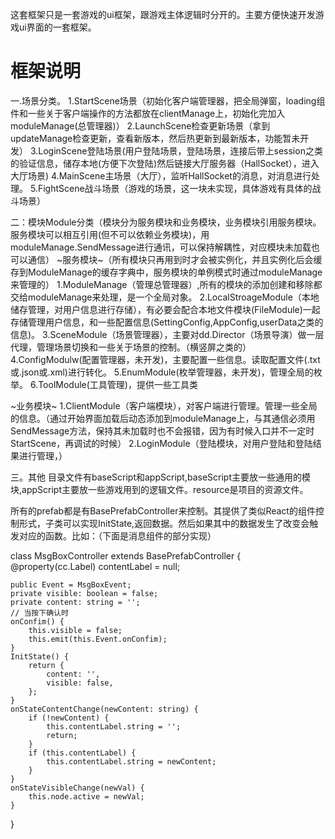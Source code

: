
这套框架只是一套游戏的ui框架，跟游戏主体逻辑时分开的。主要方便快速开发游戏ui界面的一套框架。

# 框架说明

一.场景分类。
1.StartScene场景（初始化客户端管理器，把全局弹窗，loading组件和一些关于客户端操作的方法都放在clientManage上，初始化完加入moduleManage(总管理器)）
2.LaunchScene检查更新场景（拿到updateManage检查更新，查看新版本，然后热更新到最新版本，功能暂未开发）
3.LoginScene登陆场景(用户登陆场景，登陆场景，连接后带上session之类的验证信息，储存本地(方便下次登陆)然后链接大厅服务器（HallSocket），进入大厅场景)
4.MainScene主场景（大厅），监听HallSocket的消息，对消息进行处理。
5.FightScene战斗场景（游戏的场景，这一块未实现，具体游戏有具体的战斗场景）

二：模块Module分类（模块分为服务模块和业务模块，业务模块引用服务模块。服务模块可以相互引用(但不可以依赖业务模块)，用moduleManage.SendMessage进行通讯，可以保持解耦性，对应模块未加载也可以通信）
~服务模块~（所有模块只再用到时才会被实例化，并且实例化后会缓存到ModuleManage的缓存字典中，服务模块的单例模式时通过moduleManage来管理的）
1.ModuleManage（管理总管理器）,所有的模块的添加创建和移除都交给moduleManage来处理，是一个全局对象。
2.LocalStroageModule（本地储存管理，对用户信息进行存储），有必要会配合本地文件模块(FileModule)一起存储管理用户信息，和一些配置信息(SettingConfig,AppConfig,userData之类的信息)。
3.SceneModule（场景管理器），主要对dd.Director（场景导演）做一层代理，管理场景切换和一些关于场景的控制。（横竖屏之类的）
4.ConfigModulw(配置管理器，未开发)，主要配置一些信息。读取配置文件(.txt或.json或.xml)进行转化。
5.EnumModule(枚举管理器，未开发)，管理全局的枚举。
6.ToolModule(工具管理)，提供一些工具类

~业务模块~
1.ClientModule（客户端模块），对客户端进行管理。管理一些全局的信息。（通过开始界面加载后动态添加到moduleManage上，与其通信必须用SendMessage方法，保持其未加载时也不会报错，因为有时候入口并不一定时StartScene，再调试的时候）
2.LoginModule（登陆模块，对用户登陆和登陆结果进行管理，）

三。其他
目录文件有baseScript和appScript,baseScript主要放一些通用的模块,appScript主要放一些游戏用到的逻辑文件。resource是项目的资源文件。

所有的prefab都是有BasePrefabController来控制。其提供了类似React的组件控制形式，子类可以实现InitState,返回数据。然后如果其中的数据发生了改变会触发对应的函数。比如：（下面是消息组件的部分实现）

class MsgBoxController extends BasePrefabController {
    @property(cc.Label)
    contentLabel = null;
    
    public Event = MsgBoxEvent;
    private visible: boolean = false;
    private content: string = '';
    // 当按下确认时
    onConfim() {
        this.visible = false;
        this.emit(this.Event.onConfim);
    }
    InitState() {
        return {
            content: '',
            visible: false,
        };
    }
    onStateContentChange(newContent: string) {
        if (!newContent) {
            this.contentLabel.string = '';
            return;
        }
        if (this.contentLabel) {
            this.contentLabel.string = newContent;
        }
    }
    onStateVisibleChange(newVal) {
        this.node.active = newVal;
    }
}
